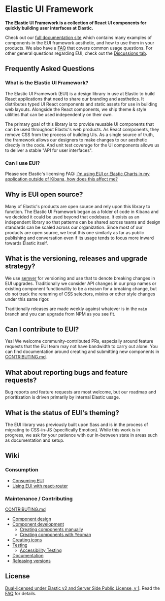 <img src="https://repository-images.githubusercontent.com/107422373/b6180480-a1d7-11eb-8a3c-902086232aa7" alt="" />

# Elastic UI Framework

**The Elastic UI Framework is a collection of React UI components for quickly building user interfaces at Elastic.**

Check out our [full documentation site][docs] which contains many examples of components in the EUI framework aesthetic, and how to use them in your products. We also have a [FAQ][faq] that covers common usage questions. For other general questions regarding EUI, check out the [Discussions tab](https://github.com/elastic/eui/discussions).

## Frequently Asked Questions

### What is the Elastic UI Framework?

The Elastic UI Framework (EUI) is a design library in use at Elastic to build React applications that need to share our branding and aesthetics. It distributes typed UI React components and static assets for use in building web layouts. Alongside the React components, we ship theme & style utilities that can be used independently on their own.

The primary goal of this library is to provide reusable UI components that can be used throughout Elastic's web products. As React components, they remove CSS from the process of building UIs. As a single source of truth, the framework allows our designers to make changes to our aesthetic directly in the code. And unit test coverage for the UI components allows us to deliver a stable "API for user interfaces".

### Can I use EUI?

Please see Elastic's licensing FAQ: [I’m using EUI or Elastic Charts in my application outside of Kibana, how does this affect me?](https://www.elastic.co/pricing/faq/licensing#im-using-eui-or-elastic-charts-in-my-application-outside-of-kibana-how-does-this-affect-me)

## Why is EUI open source?

Many of Elastic's products are open source and rely upon this library to function. The Elastic UI Framework began as a folder of code in Kibana and we decided it could be used beyond that codebase. It exists as an independent library so that patterns can be shared across teams and design standards can be scaled across our organization. Since most of our products are open source, we treat this one similarly as far as public publishing and conversation even if its usage tends to focus more inward towards Elastic itself.

## What is the versioning, releases and upgrade strategy?

We use [semver](https://semver.org/) for versioning and use that to denote breaking changes in EUI upgrades. Traditionally we consider API changes in our prop names or existing component functionality to be a reason for a breaking change, but do not track the renaming of CSS selectors, mixins or other style changes under this same rigor.

Traditionally releases are made weekly against whatever is in the `main` branch and you can upgrade from NPM as you see fit.

## Can I contribute to EUI?

Yes! We welcome community-contributed PRs, especially around feature requests that the EUI team may not have bandwidth to carry out alone. You can find documentation around creating and submitting new components in [CONTRIBUTING.md](CONTRIBUTING.md).

## What about reporting bugs and feature requests?

Bug reports and feature requests are most welcome, but our roadmap and prioritization is driven primarily by internal Elastic usage.

<!-- TODO: Delete this question once the Emotion migration is complete -->
## What is the status of EUI's theming?

The EUI library was previously built upon Sass and is in the process of migrating to CSS-in-JS (specifically Emotion). While this work is in progress, we ask for your patience with our in-between state in areas such as documentation and setup.

## Wiki

### Consumption

* [Consuming EUI][consuming]
* [Using EUI with react-router](wiki/react-router.md)

### Maintenance / Contributing

[CONTRIBUTING.md](CONTRIBUTING.md)

* [Component design](wiki/component-design.md)
* [Component development](wiki/component-development.md)
  * [Creating components manually](wiki/creating-components-manually.md)
  * [Creating components with Yeoman](wiki/creating-components-yeoman.md)
* [Creating icons](wiki/creating-icons.md)
* [Testing](wiki/testing.md)
  * [Accessibility Testing](wiki/automated-accessibility-testing.md)
* [Documentation](wiki/documentation-guidelines.md)
* [Releasing versions](wiki/releasing-versions.md)

## License

[Dual-licensed under Elastic v2 and Server Side Public License, v 1][license]. Read the [FAQ][faq] for details.

[license]: LICENSE.txt
[faq]: #frequently-asked-questions
[consuming]: wiki/consuming.md
[docs]: https://elastic.github.io/eui/
